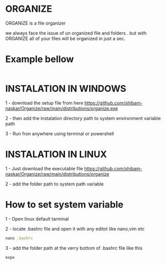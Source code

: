# ORGANIZE

ORGANIZE is a file organizer

we always face the issue of un organized file and folders . but with ORGANIZE all of your files will be organized in just a sec.


# Example bellow
<img src="" ><img/>

# INSTALATION IN WINDOWS
1 - download the setup file from here
https://github.com/shibam-naskar/Organize/raw/main/distributions/organize.exe

2 - then add the instalation directory path to system environment variable path

3 - Run fron anywhere using terminal or powershell



# INSTALATION IN LINUX
1 - Just download the executable file
https://github.com/shibam-naskar/Organize/raw/main/distributions/organize


2 - add the folder path to system path variable

# How to set system variable
  1 - Open linux default tarminal
  
  
  2 - locate .bashrc file and open it with any editot like nano,vim etc
  ```ruby
nano .bashrc
```
3 - add the folder path at the verry bottom of .bashrc file like this
 ```ruby
expo
